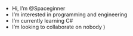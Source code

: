- Hi, I’m @Spaceginner
- I’m interested in programming and engineering
- I’m currently learning C#
- I’m looking to collaborate on nobody )

<!---
Spaceginner/Spaceginner is a ✨ special ✨ repository because its `README.md` (this file) appears on your GitHub profile.
You can click the Preview link to take a look at your changes.
--->
